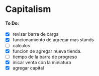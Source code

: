 Capitalism
==========

#### To Do:
- [x] revisar barra de carga
- [x] funcionamiento de agregar mas stands
- [ ] calculos
- [x] funcion de agregar nueva tienda.
- [ ] tiempo de la barra de progreso
- [x] inicar venta con la miniatura
- [x] agregar capital
